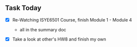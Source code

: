 ## Task Today ##
- [x] Re-Watching ISYE6501 Course, finish Module 1 -  Module 4
  - all in the summary doc

- [x] Take a look at other's HW8 and finish my own

